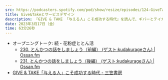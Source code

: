 ```yaml
---
src: https://podcasters.spotify.com/pod/show/resize/episodes/124-GiveTake-e20hdcl
title: Give&Takeとサービスデザイン
description: 『GIVE & TAKE 「与える人」こそ成功する時代』を読んで、ギバーとテイカーの特徴とそれらを活かしたサービスデザインなどについて話しました。
date: 2023年3月17日（金）
time: 63分26秒
---
```


- オープニングトーク: 続・花粉症ととん活
    - [230. とんかつの話をしましょう（前編） (ゲスト:kudakurageさん) | Ossan.fm](https://ossan.fm/episode/230)
    - [231. とんかつの話をしましょう（後編） (ゲスト:kudakurageさん) | Ossan.fm](https://ossan.fm/episode/231)
- [GIVE & TAKE「与える人」こそ成功する時代 - 三笠書房](https://www.mikasashobo.co.jp/c/books/?id=100574600)